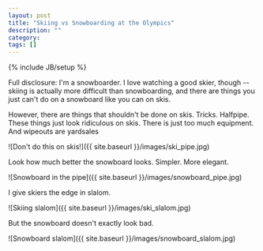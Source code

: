 ```yaml
---
layout: post
title: "Skiing vs Snowboarding at the Olympics"
description: ""
category: 
tags: []
---
```

{% include JB/setup %}


Full disclosure: I'm a snowboarder. I love watching a good skier, though -- skiing is actually more difficult than snowboarding, and there are things you just can't do on a snowboard like you can on skis. 

However, there are things that shouldn't be done on skis. Tricks. Halfpipe. These things just look ridiculous on skis. There is just too much equipment.
And wipeouts are yardsales

![Don't do this on skis!]({{ site.baseurl }}/images/ski_pipe.jpg)

Look how much better the snowboard looks. Simpler. More elegant.

![Snowboard in the pipe]({{ site.baseurl }}/images/snowboard_pipe.jpg)

I give skiers the edge in slalom.

![Skiing slalom]({{ site.baseurl }}/images/ski_slalom.jpg)

But the snowboard doesn't exactly look bad.

![Snowboard slalom]({{ site.baseurl }}/images/snowboard_slalom.jpg)



